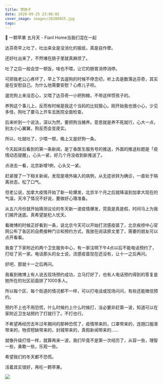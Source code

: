 ```yaml
---
title: 惯孩子
date: 2020-09-25 23:06:02
cover_image: images/20200925.jpg
tags:
---
```

🎵
一颗苹果
五月天 - Fianl Home当我们混在一起

达芬奇早上吐了，吐出来全是没消化的报纸，真是自作孽。

还好吐出来了，不然堵在肠子里就真麻烦了。

吐了之后一般会空一顿饭，啥也不喂，让它的肠胃消停消停。

可把我老公心疼坏了，早上下去遛狗的时候不停念叨，听上去是数落达芬奇，其实是在安慰自己。为什么他需要安慰？心疼儿子呗。

遛完狗上来没忍心，又喂了达芬奇一小把狗粮，不带这样惯孩子的。

养狗这个事儿上，反而有时候是我这个当妈的比较狠心。刚开始我也很小心，少见多怪，狗吐了要马上开车去医院全面检查。

后来听到一个说法，深以为然，要把狗当猪养。意思就是养不死就行，心大一点，别太小心翼翼，狗反而会变皮实。

所以，吐就吐了，少喂一顿，晚上又是好狗一条。

今天起床后看到的第一条新闻，是丁香医生服务号的推送，外面的推送标题是「疫情动态提醒」，心头一紧，好几个月没收到新推送了。

点进去一看，北京新增1例，心头又一紧。

赶紧搜了一下相关新闻，发现是境外输入的病例，从无症状转为确诊，一直处于隔离状态，松了口气。

但老公说，加拿大疫情开始了新一轮爆发，北京半个月之后就降温到加拿大现在的气温，天冷了情况不好说，要做好心理准备。

从五六月份就开始猜测议论的冬天新一波疫情爆发，究竟是真是假，时间马上为我们揭开迷底。真希望是杞人忧天。

看微博的时候正好看到一条，说北京今天可以开始打流感疫苗了，北京疾控中心官网公布了各区的自费接种门诊和预约方式，我放在阅读原文里了，需要的朋友可以点开看看。

我查了下家附近的两个卫生服务中心，有一家注明下午4点以后不能电话预约了，打给了另一家。电话那头的女士说，流感疫苗现在还没有，让十一之后再问。

好吧，那就十一之后再问。

我看到微博上有人说去现场预约成功，立马打好了，也有人电话预约得到的答复是她所在的社区前面排了1000多人。

所以每个区、每个街道的情况都不一样，可以打电话或现场问问，有些还能微信预约。

预约不上也不用恐慌，什么时候约上什么时候打，没必要非赶第一波，知道可以在家附近卫生站预约了打就行了。不打也行。

不希望再经历去年过年期间的那种恐慌了，疫情带来的，口罩带来的，连翘口服液带来的，物资短缺带来的，封城带来的，真假新闻带来的……

就像升级打怪一样，就算再来一波，我们毕竟不是第一次经历了，从容一些，理智一些，勇敢一些，乐观一些。

希望我们的冬天都不恐慌。

活着其实很好，再吃一颗苹果。

<image src='/images/20200925.jpg' class='img-fluid' />